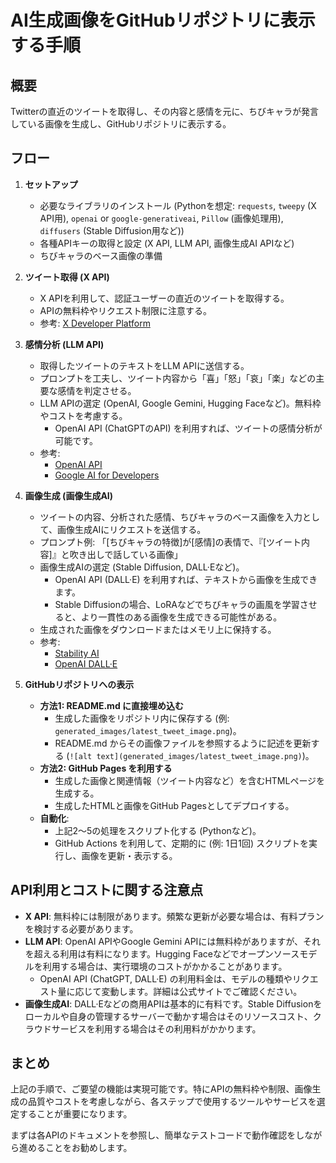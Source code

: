 # AI生成画像をGitHubリポジトリに表示する手順

## 概要

Twitterの直近のツイートを取得し、その内容と感情を元に、ちびキャラが発言している画像を生成し、GitHubリポジトリに表示する。

## フロー

1.  **セットアップ**
    *   必要なライブラリのインストール (Pythonを想定: `requests`, `tweepy` (X API用), `openai` or `google-generativeai`, `Pillow` (画像処理用), `diffusers` (Stable Diffusion用など))
    *   各種APIキーの取得と設定 (X API, LLM API, 画像生成AI APIなど)
    *   ちびキャラのベース画像の準備

2.  **ツイート取得 (X API)**
    *   X APIを利用して、認証ユーザーの直近のツイートを取得する。
    *   APIの無料枠やリクエスト制限に注意する。
    *   参考: [X Developer Platform](https://developer.twitter.com/en/docs/twitter-api)

3.  **感情分析 (LLM API)**
    *   取得したツイートのテキストをLLM APIに送信する。
    *   プロンプトを工夫し、ツイート内容から「喜」「怒」「哀」「楽」などの主要な感情を判定させる。
    *   LLM APIの選定 (OpenAI, Google Gemini, Hugging Faceなど)。無料枠やコストを考慮する。
        *   OpenAI API (ChatGPTのAPI) を利用すれば、ツイートの感情分析が可能です。
    *   参考:
        *   [OpenAI API](https://openai.com/api/)
        *   [Google AI for Developers](https://ai.google.dev/)

4.  **画像生成 (画像生成AI)**
    *   ツイートの内容、分析された感情、ちびキャラのベース画像を入力として、画像生成AIにリクエストを送信する。
    *   プロンプト例: 「[ちびキャラの特徴]が[感情]の表情で、『[ツイート内容]』と吹き出しで話している画像」
    *   画像生成AIの選定 (Stable Diffusion, DALL·Eなど)。
        *   OpenAI API (DALL·E) を利用すれば、テキストから画像を生成できます。
        *   Stable Diffusionの場合、LoRAなどでちびキャラの画風を学習させると、より一貫性のある画像を生成できる可能性がある。
    *   生成された画像をダウンロードまたはメモリ上に保持する。
    *   参考:
        *   [Stability AI](https://stability.ai/)
        *   [OpenAI DALL·E](https://openai.com/dall-e-2/)

5.  **GitHubリポジトリへの表示**
    *   **方法1: README.md に直接埋め込む**
        *   生成した画像をリポジトリ内に保存する (例: `generated_images/latest_tweet_image.png`)。
        *   README.md からその画像ファイルを参照するように記述を更新する (`![alt text](generated_images/latest_tweet_image.png)`)。
    *   **方法2: GitHub Pages を利用する**
        *   生成した画像と関連情報（ツイート内容など）を含むHTMLページを生成する。
        *   生成したHTMLと画像をGitHub Pagesとしてデプロイする。
    *   **自動化**:
        *   上記2〜5の処理をスクリプト化する (Pythonなど)。
        *   GitHub Actions を利用して、定期的に (例: 1日1回) スクリプトを実行し、画像を更新・表示する。

## API利用とコストに関する注意点

*   **X API**: 無料枠には制限があります。頻繁な更新が必要な場合は、有料プランを検討する必要があります。
*   **LLM API**: OpenAI APIやGoogle Gemini APIには無料枠がありますが、それを超える利用は有料になります。Hugging Faceなどでオープンソースモデルを利用する場合は、実行環境のコストがかかることがあります。
    *   OpenAI API (ChatGPT, DALL·E) の利用料金は、モデルの種類やリクエスト量に応じて変動します。詳細は公式サイトでご確認ください。
*   **画像生成AI**: DALL·Eなどの商用APIは基本的に有料です。Stable Diffusionをローカルや自身の管理するサーバーで動かす場合はそのリソースコスト、クラウドサービスを利用する場合はその利用料がかかります。

## まとめ

上記の手順で、ご要望の機能は実現可能です。特にAPIの無料枠や制限、画像生成の品質やコストを考慮しながら、各ステップで使用するツールやサービスを選定することが重要になります。

まずは各APIのドキュメントを参照し、簡単なテストコードで動作確認をしながら進めることをお勧めします。
